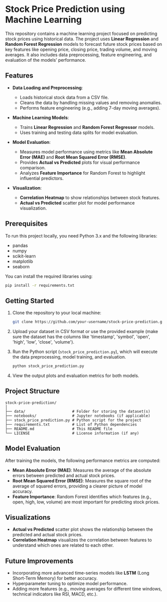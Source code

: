 
# Stock Price Prediction using Machine Learning

This repository contains a machine learning project focused on predicting stock prices using historical data. The project uses **Linear Regression** and **Random Forest Regression** models to forecast future stock prices based on key features like opening price, closing price, trading volume, and moving averages. It also includes data preprocessing, feature engineering, and evaluation of the models’ performance.

## Features

- **Data Loading and Preprocessing**: 
    - Loads historical stock data from a CSV file.
    - Cleans the data by handling missing values and removing anomalies.
    - Performs feature engineering (e.g., adding 7-day moving averages).
    
- **Machine Learning Models**:
    - Trains **Linear Regression** and **Random Forest Regressor** models.
    - Uses training and testing data splits for model evaluation.

- **Model Evaluation**:
    - Measures model performance using metrics like **Mean Absolute Error (MAE)** and **Root Mean Squared Error (RMSE)**.
    - Provides **Actual vs Predicted** plots for visual performance comparison.
    - Analyzes **Feature Importance** for Random Forest to highlight influential predictors.

- **Visualization**:
    - **Correlation Heatmap** to show relationships between stock features.
    - **Actual vs Predicted** scatter plot for model performance visualization.

## Prerequisites

To run this project locally, you need Python 3.x and the following libraries:

- pandas
- numpy
- scikit-learn
- matplotlib
- seaborn

You can install the required libraries using:

```bash
pip install -r requirements.txt
```

## Getting Started

1. Clone the repository to your local machine:

    ```bash
    git clone https://github.com/your-username/stock-price-prediction.git
    ```

2. Upload your dataset in CSV format or use the provided example (make sure the dataset has the columns like 'timestamp', 'symbol', 'open', 'high', 'low', 'close', 'volume').

3. Run the Python script (`stock_price_prediction.py`), which will execute the data preprocessing, model training, and evaluation.

    ```bash
    python stock_price_prediction.py
    ```

4. View the output plots and evaluation metrics for both models.

## Project Structure

```
stock-price-prediction/
│
├── data/                     # Folder for storing the dataset(s)
├── notebooks/                # Jupyter notebooks (if applicable)
├── stock_price_prediction.py # Python script for the project
├── requirements.txt          # List of Python dependencies
├── README.md                 # This README file
└── LICENSE                   # License information (if any)
```

## Model Evaluation

After training the models, the following performance metrics are computed:

- **Mean Absolute Error (MAE)**: Measures the average of the absolute errors between predicted and actual stock prices.
- **Root Mean Squared Error (RMSE)**: Measures the square root of the average of squared errors, providing a clearer picture of model accuracy.
- **Feature Importance**: Random Forest identifies which features (e.g., open, high, low, volume) are most important for predicting stock prices.

## Visualizations

- **Actual vs Predicted** scatter plot shows the relationship between the predicted and actual stock prices.
- **Correlation Heatmap** visualizes the correlation between features to understand which ones are related to each other.

## Future Improvements

- Incorporating more advanced time-series models like **LSTM** (Long Short-Term Memory) for better accuracy.
- Hyperparameter tuning to optimize model performance.
- Adding more features (e.g., moving averages for different time windows, technical indicators like RSI, MACD, etc.).

